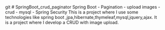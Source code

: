 git # SpringBoot_crud_paginator
Spring Boot - Pagination - upload images - crud - mysql - Spring Security
This is a project where I use some technologies like spring boot ,jpa,hibernate,thymeleaf,mysql,jquery,ajax. 
It is a project where I develop a CRUD with image upload.
